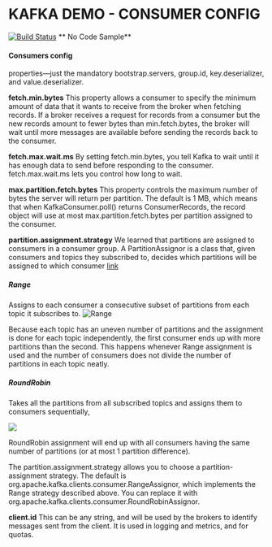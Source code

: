 # KAFKA DEMO - CONSUMER CONFIG
[![Build Status](https://travis-ci.org/joemccann/dillinger.svg?branch=master)](https://travis-ci.org/joemccann/dillinger)
** No Code Sample**
#### Consumers config
properties—just the mandatory bootstrap.servers, group.id,
key.deserializer, and value.deserializer.

**fetch.min.bytes**
This property allows a consumer to specify the minimum amount of data that it
wants to receive from the broker when fetching records. If a broker receives a request
for records from a consumer but the new records amount to fewer bytes than
min.fetch.bytes, the broker will wait until more messages are available before sending
the records back to the consumer.

**fetch.max.wait.ms**
By setting fetch.min.bytes, you tell Kafka to wait until it has enough data to send
before responding to the consumer. fetch.max.wait.ms lets you control how long to
wait.

**max.partition.fetch.bytes**
This property controls the maximum number of bytes the server will return per partition.
The default is 1 MB, which means that when KafkaConsumer.poll() returns
ConsumerRecords, the record object will use at most max.partition.fetch.bytes
per partition assigned to the consumer.

**partition.assignment.strategy**
We learned that partitions are assigned to consumers in a consumer group. A
PartitionAssignor is a class that, given consumers and topics they subscribed to,
decides which partitions will be assigned to which consumer
[link](https://medium.com/@anyili0928/what-i-have-learned-from-kafka-partition-assignment-strategy-799fdf15d3ab)

##### Range
Assigns to each consumer a consecutive subset of partitions from each topic it
subscribes to.
![Range](https://i.imgur.com/MJgRTG5.png)

Because each topic has an uneven number of partitions and the assignment
is done for each topic independently, the first consumer ends up with more
partitions than the second. This happens whenever Range assignment is used and
the number of consumers does not divide the number of partitions in each topic
neatly.


#####  RoundRobin

Takes all the partitions from all subscribed topics and assigns them to consumers
sequentially,

![](https://i.imgur.com/09oepZ2.png)

RoundRobin assignment will end up with all consumers having
the same number of partitions (or at most 1 partition difference).

The partition.assignment.strategy allows you to choose a partition-assignment
strategy. The default is org.apache.kafka.clients.consumer.RangeAssignor,
which implements the Range strategy described above. You can replace it with
org.apache.kafka.clients.consumer.RoundRobinAssignor.

**client.id**
This can be any string, and will be used by the brokers to identify messages sent from
the client. It is used in logging and metrics, and for quotas.
